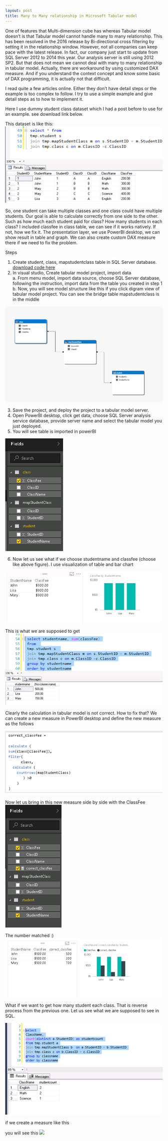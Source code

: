```yaml
---
layout: post
title: Many to Many relationship in Microsoft Tabular model
---
```


One of features that Multi-dimension cube has whereas Tabular model doesn’t is that Tabular model cannot handle many to many relationship.  This has been resolved in the 2016 release by Bi-directional cross filtering by setting it in the relationship window.  However, not all companies can keep pace with the latest release.  In fact, our company just start to update from SQL Server 2012 to 2014 this year. Our analysis server is still using 2012 SP2.   But that does not mean we cannot deal with many to many relationship in tabular model. Actually, there are workaround by using customized DAX measure.  And if you understand the context concept and know some basic of DAX programming, it is actually not that difficult.

I read quite a few articles online.  Either they don’t have detail steps or the example is too complex to follow.  I try to use a simple example and give detail steps as to how to implement it.  

Here I use dummy student class dataset which I had a post before to use for an example.  see download link below. 

This dataset is like this:  
<img src="/images/blog3/data_in_table.PNG" alt="sample data">  

 So, one student can take multiple classes and one class could have multiple students. Our goal is able to calculate correctly from one side to the other.  Such as how much each student paid for class?   How many students in each class?    I included classfee in class table, we can see if it works natively.  If not, how we fix it.  The presentation layer, we use PowerBI desktop, we can show result in table and graph. We can also create custom DAX measure there if we need to fix the problem.   
 
 
Steps
1.	Create student, class, mapstudentclass table in SQL Server database.   <a href="/Files/student_class_table_script.sql">download code here</a>
2.	In visual studio, Create tabular model project, import data   
  a.	 From menu model, import data source, choose SQL Server database,  following the instruction, import data from the table you created in step 1  
  b.	Now, you will see model structure like this if you click digram view of tabular model project.  You can see  the bridge table mapstudentclass is in the middle  
  <img src="/images/blog18/structure.PNG">  

3.	Save the project, and deploy the project to a tabular model server. 
4.	Open PowerBI desktop, click get data, choose SQL Server analysis service database,  provide server name and select the tabular model you just deployed.
5.	You will see table is imported in powerBI  
  <img src="/images/blog18/show_column_in_powerBI.PNG">  
  
6. Now let us see what if we choose studentname and classfee (choose like above figure).  I use visualization of table and bar chart 
 <img src="/images/blog18/first result.PNG"> 

This is what we are supposed to get 
<img src="/images/blog3/DW_calculation.PNG" alt="calcuation at dw">

Clearly the calculation in tabular model is not correct.  How to fix that?  We can create a new measure in PowerBI desktop and define the new measure as the follows  

<img src="/images/blog18/correct_classfee_measure.PNG">

Now let us bring in this new measure side by side with the ClassFee   
<img src="/images/blog18/show_column_in_powerBI2.PNG">

The number matched :)  
<img src="/images/blog18/second_result.PNG">

What if we want to get how many student each class. That is reverse process from the previous one. 
Let us see what we are supposed to see in SQL. 

<img src="/images/blog18/student_count_per_class.PNG"> 

if we create a measure like this   


you will see this 
<img src="/images/blog18/third_result.PNG"> 



